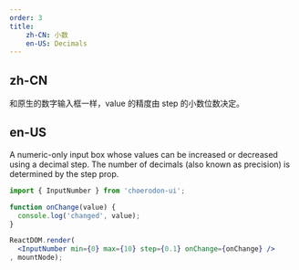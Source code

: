 ```yaml
---
order: 3
title:
    zh-CN: 小数
    en-US: Decimals
---
```


## zh-CN

和原生的数字输入框一样，value 的精度由 step 的小数位数决定。

## en-US

A numeric-only input box whose values can be increased or decreased using a decimal step. The number of decimals (also known as precision) is determined by the step prop.

````jsx
import { InputNumber } from 'choerodon-ui';

function onChange(value) {
  console.log('changed', value);
}

ReactDOM.render(
  <InputNumber min={0} max={10} step={0.1} onChange={onChange} />
, mountNode);
````
